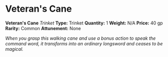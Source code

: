 # Veteran's Cane

**Veteran's Cane**
_Trinket_
**Type:** Trinket
**Quantity:** 1
**Weight:** N/A
**Price:** 40 gp
**Rarity:** Common
**Attunement:** None

*When you grasp this walking cane and use a bonus action to speak the command word, it transforms into an ordinary longsword and ceases to be magical.*